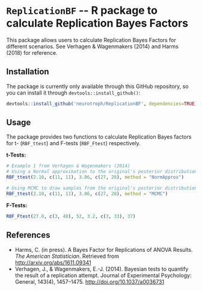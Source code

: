 # `ReplicationBF` -- R package to calculate Replication Bayes Factors

This package allows users to calculate Replication Bayes Factors for different
scenarios. See Verhagen & Wagenmakers (2014) and Harms (2018) for reference.

## Installation
The package is currently only available through this GitHub repository, so you
can install it through `devtools::install_github()`:

```R
devtools::install_github('neurotroph/ReplicationBF', dependencies=TRUE)
```

## Usage
The package provides two functions to calculate Replication Bayes factors for
t- (`RBF_ttest`) and F-tests (`RBF_Ftest`) respectively.

**t-Tests:**
```R
# Example 1 from Verhagen & Wagenmakers (2014)
# Using a Normal approximation to the original's posterior distribution
RBF_ttest(2.10, c(11, 11), 3.06, c(27, 28), method = "NormApprox")

# Using MCMC to draw samples from the original's posterior distribution
RBF_ttest(2.10, c(11, 11), 3.06, c(27, 28), method = "MCMC")
```

**F-Tests:**
```R
RBF_Ftest(27.0, c(3, 48), 52, 3.2, c(3, 33), 37)
```

## References
* Harms, C. (in press). A Bayes Factor for Replications of ANOVA Results. *The American Statistician*. Retrieved from http://arxiv.org/abs/1611.09341
* Verhagen, J., & Wagenmakers, E.-J. (2014). Bayesian tests to quantify the result of a replication attempt. Journal of Experimental Psychology: General, 143(4), 1457–1475. http://doi.org/10.1037/a0036731
